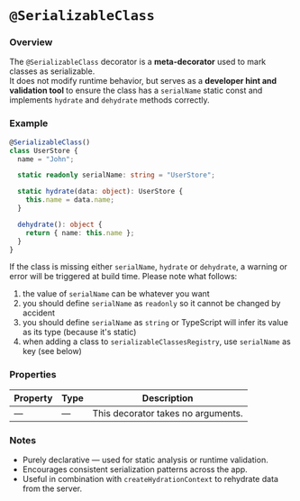 # `@SerializableClass`

### Overview
The `@SerializableClass` decorator is a **meta-decorator** used to mark classes as serializable.  
It does not modify runtime behavior, but serves as a **developer hint and validation tool** to ensure the class has a `serialName` static const and implements `hydrate` and `dehydrate` methods correctly.

### Example

```ts
@SerializableClass()
class UserStore {
  name = "John";

  static readonly serialName: string = "UserStore";

  static hydrate(data: object): UserStore {
    this.name = data.name;
  }

  dehydrate(): object {
    return { name: this.name };
  }
}
```

If the class is missing either `serialName`, `hydrate` or `dehydrate`, a warning or error will be triggered at build time.
Please note what follows:
1. the value of `serialName` can be whatever you want
2. you should define `serialName` as `readonly` so it cannot be changed by accident
3. you should define `serialName` as `string` or TypeScript will infer its value as its type (because it's static)
4. when adding a class to `serializableClassesRegistry`, use `serialName` as key (see below)

### Properties
| Property | Type | Description |
|-----------|------|-------------|
| — | — | This decorator takes no arguments. |

### Notes
- Purely declarative — used for static analysis or runtime validation.
- Encourages consistent serialization patterns across the app.
- Useful in combination with `createHydrationContext` to rehydrate data from the server.
